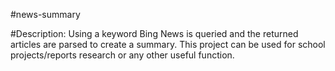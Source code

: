 #news-summary

#Description:
Using a keyword Bing News is queried and the returned articles are parsed to create a summary.  This project can be used for school projects/reports research or any other useful function.
